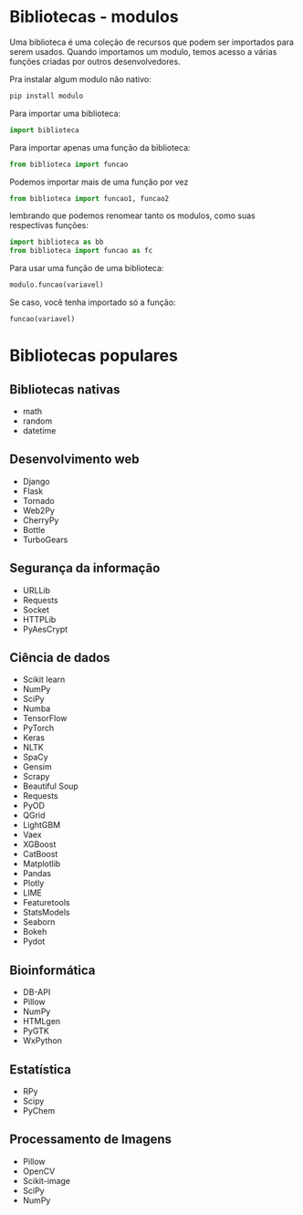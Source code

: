 # Bibliotecas - modulos

Uma biblioteca é uma coleção de recursos que podem ser importados para serem usados. 
Quando importamos um modulo, temos acesso a várias funções criadas por outros desenvolvedores.

Pra instalar algum modulo não nativo:

```powershell
pip install modulo
```

Para importar uma biblioteca:

```python
import biblioteca
```

Para importar apenas uma função da biblioteca:

```python
from biblioteca import funcao
```

Podemos importar mais de uma função por vez

```python
from biblioteca import funcao1, funcao2
```

lembrando que podemos renomear tanto os modulos, como suas respectivas funções:

```python
import biblioteca as bb
from biblioteca import funcao as fc
```

Para usar uma função de uma biblioteca:

```python
modulo.funcao(variavel)
```

Se caso, você tenha importado só a função:

```python
funcao(variavel)

```

# Bibliotecas populares

## Bibliotecas nativas

- math
- random
- datetime

## Desenvolvimento web

- Django
- Flask
- Tornado
- Web2Py
- CherryPy
- Bottle
- TurboGears

## Segurança da informação

- URLLib
- Requests
- Socket
- HTTPLib
- PyAesCrypt

## Ciência de dados

- Scikit learn
- NumPy
- SciPy
- Numba
- TensorFlow
- PyTorch
- Keras
- NLTK
- SpaCy
- Gensim
- Scrapy
- Beautiful Soup
- Requests
- PyOD
- QGrid
- LightGBM
- Vaex
- XGBoost
- CatBoost
- Matplotlib
- Pandas
- Plotly
- LIME
- Featuretools
- StatsModels
- Seaborn
- Bokeh
- Pydot

## Bioinformática

- DB-API
- Pillow
- NumPy
- HTMLgen
- PyGTK
- WxPython

## Estatística

- RPy
- Scipy
- PyChem

## Processamento de Imagens

- Pillow
- OpenCV
- Scikit-image
- SciPy
- NumPy
